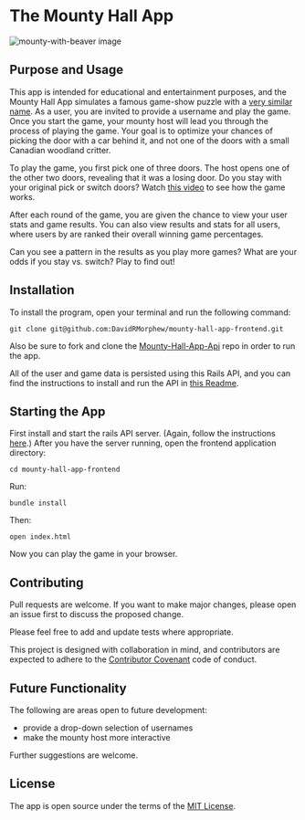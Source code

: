 # The Mounty Hall App
![mounty-with-beaver image](https://i.imgur.com/fpSzJsN.png)
## Purpose and Usage

This app is intended for educational and entertainment purposes, and the Mounty Hall App simulates a famous game-show puzzle with a [very similar name](https://en.wikipedia.org/wiki/Monty_Hall_problem). As a user, you are invited to provide a username and play the game. Once you start the game, your mounty host will lead you through the process of playing the game. Your goal is to optimize your chances of picking the door with a car behind it, and not one of the doors with a small Canadian woodland critter.

To play the game, you first pick one of three doors. The host opens one of the other two doors, revealing that it was a losing door. Do you stay with your original pick or switch doors? Watch [this video](https://www.youtube.com/watch?v=5j0xTed6OY4) to see how the game works.

After each round of the game, you are given the chance to view your user stats and game results. You can also view results and stats for all users, where users by are ranked their overall winning game percentages.

Can you see a pattern in the results as you play more games? What are your odds if you stay vs. switch? Play to find out!


## Installation
To install the program, open your terminal and run the following command:

```
git clone git@github.com:DavidRMorphew/mounty-hall-app-frontend.git

```

Also be sure to fork and clone the [Mounty-Hall-App-Api](https://github.com/DavidRMorphew/mounty-hall-app-api) repo in order to run the app.

All of the user and game data is persisted using this Rails API, and you can find the instructions to install and run the API in [this Readme](https://github.com/DavidRMorphew/mounty-hall-app-api/blob/main/README.md).

## Starting the App

First install and start the rails API server. (Again, follow the instructions [here](https://github.com/DavidRMorphew/mounty-hall-app-api/blob/main/README.md).) After you have the server running, open the frontend application directory:
```
cd mounty-hall-app-frontend
```
Run:
```
bundle install
```
Then:
```
open index.html
```

Now you can play the game in your browser.

## Contributing

Pull requests are welcome. If you want to make major changes, please open an issue first to discuss the proposed change.

Please feel free to add and update tests where appropriate.

This project is designed with collaboration in mind, and contributors are expected to adhere to the [Contributor Covenant](https://www.contributor-covenant.org/) code of conduct.

## Future Functionality

The following are areas open to future development:
- provide a drop-down selection of usernames
- make the mounty host more interactive

Further suggestions are welcome.

## License
The app is open source under the terms of the [MIT License](https://github.com/DavidRMorphew/mounty-hall-app-frontend/blob/main/LICENSE.txt).